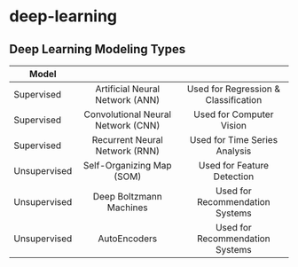 # deep-learning

## Deep Learning Modeling Types

| Model |  |  |
| ---------------------------------------- | :---:  | :---: |
| Supervised | Artificial Neural Network (ANN) | Used for Regression & Classification | 
| Supervised | Convolutional Neural Network (CNN) | Used for Computer Vision |
| Supervised | Recurrent Neural Network (RNN) | Used for Time Series Analysis  | 
| Unsupervised | Self-Organizing Map (SOM) | Used for Feature Detection |
| Unsupervised | Deep Boltzmann Machines | Used for Recommendation Systems |
| Unsupervised | AutoEncoders | Used for Recommendation Systems |